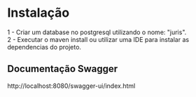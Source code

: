 # Instalação

1 - Criar um database no postgresql utilizando o nome: "juris".   
2 - Executar o maven install ou utilizar uma IDE para instalar as dependencias do projeto.

## Documentação Swagger

http://localhost:8080/swagger-ui/index.html
